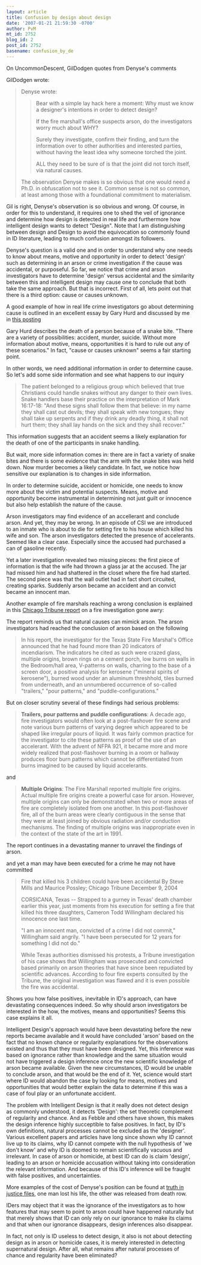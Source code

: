 ```yaml
---
layout: article
title: Confusion by design about design
date: '2007-01-21 21:59:30 -0700'
author: PvM
mt_id: 2752
blog_id: 2
post_id: 2752
basename: confusion_by_de
---
```

On UncommonDescent, GilDodgen quotes from Denyse's comments

GilDodgen wrote:

> Denyse wrote:
> 
> > Bear with a simple lay hack here a moment: Why must we know a designer's intentions in order to detect design?
> > 
> > If the fire marshall's office suspects arson, do the investigators worry much about WHY?
> > 
> > Surely they investigate, confirm their finding, and turn the information over to other authorities and interested parties, without having the least idea why someone torched the joint.
> > 
> > ALL they need to be sure of is that the joint did not torch itself, via natural causes.
> 
> The observation Denyse makes is so obvious that one would need a Ph.D. in obfuscation not to see it. Common sense is not so common, at least among those with a foundational commitment to materialism.

Gil is right, Denyse's observation is so obvious and wrong. Of course, in order for this to understand, it requires one to shed the veil of ignorance and determine how design is detected in real life and furthermore how intelligent design wants to detect "Design". Note that I am distinguishing between design and Design to avoid the equivocation so commonly found in ID literature, leading to much confusion amongst its followers.

Denyse's question is a valid one and in order to understand why one needs to know about means, motive and opportunity in order to detect 'design' such as determining in an arson or crime investigation if the cause was accidental, or purposeful. So far, we notice that crime and arson investigators have to determine 'design' versus accidental and the similarity between this and intelligent design may cause one to conclude that both take the same approach. But that is incorrect. First of all, lets point out that there is a third option: cause or causes unknown.

A good example of how in real life crime investigators go about determining cause is outlined in an excellent essay by Gary Hurd and discussed by me in [this posting](http://www.pandasthumb.org/archives/2004/08/why_intelligent_3.html)

Gary Hurd describes the death of a person because of a snake bite. "There are a variety of possibilities: accident, murder, suicide. Without more information about motive, means, opportunities it is hard to rule out any of these scenarios." In fact, "cause or causes unknown" seems a fair starting point.

In other words, we need additional information in order to determine cause. So let's add some side information and see what happens to our inquiry

> The patient belonged to a religious group which believed that true Christians could handle snakes without any danger to their own lives. Snake handlers base their practice on the interpretation of Mark 16:17-18: "And these signs shall follow them that believe: in my name they shall cast out devils; they shall speak with new tongues; they shall take up serpents and if they drink any deadly thing, it shall not hurt them; they shall lay hands on the sick and they shall recover."

This information suggests that an accident seems a likely explanation for the death of one of the participants in snake handling. 

But wait, more side information comes in: there are in fact a variety of snake bites and there is some evidence that the arm with the snake bites was held down. Now murder becomes a likely candidate. In fact, we notice how sensitive our explanation is to changes in side information.

In order to determine suicide, accident or homicide, one needs to know more about the victim and potential suspects. Means, motive and opportunity become instrumental in determining not just guilt or innocence but also help establish the nature of the cause.

Arson investigators may find evidence of an accellerant and conclude arson. And yet, they may be wrong. In an episode of CSI we are introduced to an inmate who is about to die for setting fire to his house which killed his wife and son. The arson investigators detected the presence of accelerants. Seemed like a clear case. Especially since the accused had purchased a can of gasoline recently.

Yet a later investigation revealed two missing pieces: the first piece of information is that the wife had thrown a glass jar at the accused. The jar had missed him and had shattered in the closet where the fire had started. The second piece was that the wall outlet had in fact short circuited, creating sparks. Suddenly arson became an accident and an convict became an innocent man. 

Another example of fire marshals reaching a wrong conclusion is explained in this [Chicago Tribune report](http://www.chicagotribune.com/chi-forensics-2-hurst,1,2654716.story?coll=chi-newsspecials-hed) on a fire investigation gone awry:

The report reminds us that natural causes can mimick arson. The arson investigators had reached the conclusion of arson based on the following

> In his report, the investigator for the Texas State Fire Marshal's Office announced that he had found more than 20 indicators of incendiarism. The indicators he cited as such were crazed glass, multiple origins, brown rings on a cement porch, low burns on walls in the Bedroom/hall area, V-patterns on walls, charring to the base of a screen door, a positive analysis for kerosene ("mineral spirits of kerosene"), burned wood under an aluminum threshhold, tiles burned from underneath, and an unnumbered occurrence of so-called "trailers," "pour patterns," and "puddle-configurations."

But on closer scrutiny several of these findings had serious problems:

> **Trailers, pour patterns and puddle configurations**: A decade ago, fire investigators would often look at a post-flashover fire scene and note various burn patterns of varying degree which appeared to be shaped like irregular pours of liquid. It was fairly common practice for the investigator to cite these patterns as proof of the use of an accelerant. With the advent of NFPA 921, it became more and more widely realized that post-flashover burning in a room or hallway produces floor burn patterns which cannot be differentiated from burns imagined to be caused by liquid accelerants. 

and

> **Multiple Origins**: The Fire Marshall reported multiple fire origins. Actual multiple fire origins create a powerful case for arson. However, multiple origins can only be demonstrated when two or more areas of fire are completely isolated from one another. In this post-flashover fire, all of the burn areas were clearly contiguous in the sense that they were at least joined by obvious radiation and/or conduction mechanisms. The finding of multiple origins was inappropriate even in the context of the state of the art in 1991.

The report continues in a devastating manner to unravel the findings of arson. 

and yet a man may have been executed for a crime he may not have committed

> Fire that killed his 3 children could have been accidental
> By Steve Mills and Maurice Possley; Chicago Tribune
> December 9, 2004
> 
> CORSICANA, Texas -- Strapped to a gurney in Texas' death chamber earlier this year, just moments from his execution for setting a fire that killed his three daughters, Cameron Todd Willingham declared his innocence one last time.
> 
> "I am an innocent man, convicted of a crime I did not commit," Willingham said angrily. "I have been persecuted for 12 years for something I did not do."
> 
> While Texas authorities dismissed his protests, a Tribune investigation of his case shows that Willingham was prosecuted and convicted based primarily on arson theories that have since been repudiated by scientific advances. According to four fire experts consulted by the Tribune, the original investigation was flawed and it is even possible the fire was accidental.

Shows you how false positives, inevitable in ID's approach, can have devastating consequences indeed. So why should arson investigators be interested in the how, the motives, means and opportunities? Seems this case explains it all.

Intelligent Design's approach would have been devastating before the new reports became available and it would have concluded 'arson' based on the fact that no known chance or regularity explanations for the observations existed and thus that they must have been designed. Yet, this inference was based on ignorance rather than knowledge and the same situation would not have triggered a design inference once the new scientific knowledge of arson became available. Given the new circumstances, ID would be unable to conclude arson, and that would be the end of it. Yet, science would start where ID would abandon the case by looking for means, motives and opportunities that would better explain the data to determine if this was a case of foul play or an unfortunate accident.

The problem with Intelligent Design is that it really does not detect design as commonly understood, it detects 'Design': the set theoretic complement of regularity and chance. And as Febble and others have shown, this makes the design inference highly succeptible to false positives. In fact, by ID's own definitions, natural processes cannot be excluded as the 'designer'. Various excellent papers and articles have long since shown why ID cannot live up to its claims, why ID cannot compete with the null hypothesis of 'we don't know' and why ID is doomed to remain scientifically vacuous and irrelevant.
In case of arson or homicide, at best ID can do is claim 'design', leading to an arson or homicide accusation without taking into consideration the relevant information. And because of this ID's inference will be fraught with false positives, and uncertainties.

More examples of the cost of Denyse's position can be found at [truth in justice files](http://truthinjusticefiles.blogspot.com/2006_05_01_archive.html), one man lost his life, the other was released from death row.

IDers may object that it was the ignorance of the investigators as to how features that may seem to point to arson could have happened naturally but that merely shows that ID can only rely on our ignorance to make its claims and that when our ignorance disappears, design inferences also disappear.

In fact, not only is ID useless to detect design, it also is not about detecting design as in arson or homicide cases, it is merely interested in detecting supernatural design. After all, what remains after natural processes of chance and regularity have been eliminated?
